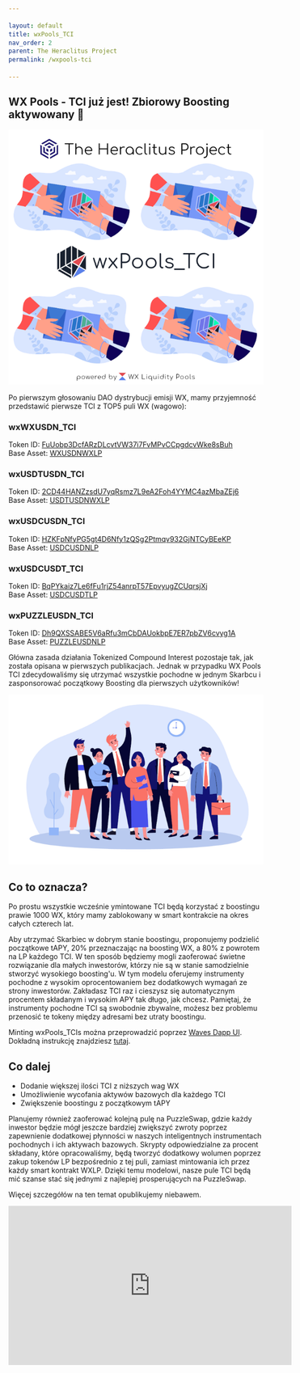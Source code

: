 ```yaml
---

layout: default
title: wxPools_TCI
nav_order: 2
parent: The Heraclitus Project
permalink: /wxpools-tci

---
```


## WX Pools - TCI już jest! Zbiorowy Boosting aktywowany 🚀

![](/images/wxpools-tci-01.png)

Po pierwszym głosowaniu DAO dystrybucji emisji WX, mamy przyjemność przedstawić pierwsze TCI z TOP5 puli WX (wagowo):

### wxWXUSDN_TCI

Token ID: [FuUobp3DcfARzDLcvtVW37i7FvMPvCCpgdcvWke8sBuh](https://wscan.io/FuUobp3DcfARzDLcvtVW37i7FvMPvCCpgdcvWke8sBuh) \
Base Asset: [WXUSDNWXLP](https://wavescap.com/asset/WXUSDNWXLP)

### wxUSDTUSDN_TCI

Token ID: [2CD44HANZzsdU7yqRsmz7L9eA2Foh4YYMC4azMbaZEj6](https://wscan.io/2CD44HANZzsdU7yqRsmz7L9eA2Foh4YYMC4azMbaZEj6) \
Base Asset: [USDTUSDNWXLP](https://wavescap.com/asset/USDTUSDNWXLP)

### wxUSDCUSDN_TCI

Token ID: [HZKFpNfyPG5gt4D6Nfy1zQSg2Ptmqv932GjNTCyBEeKP](https://wscan.io/HZKFpNfyPG5gt4D6Nfy1zQSg2Ptmqv932GjNTCyBEeKP) \
Base Asset: [USDCUSDNLP](https://wscan.io/EK6N7S38xbtBT3SxAqoGdDLCiX6rojX6G169CnSyuE5)

### wxUSDCUSDT_TCI

Token ID: [BqPYkaiz7Le6fFu1rjZ54anrpT57EpvyugZCUqrsjXj](https://wscan.io/BqPYkaiz7Le6fFu1rjZ54anrpT57EpvyugZCUqrsjXj) \
Base Asset: [USDCUSDTLP](https://wscan.io/EPhdEfmQaNcHyvDmRGhnLhgcJtKZ2a4k3ZBmKWtAEWyH)

### wxPUZZLEUSDN_TCI

Token ID: [Dh9QXSSABE5V6aRfu3mCbDAUokbpE7ER7pbZV6cvyg1A](https://wscan.io/Dh9QXSSABE5V6aRfu3mCbDAUokbpE7ER7pbZV6cvyg1A) \
Base Asset: [PUZZLEUSDNLP](https://wscan.io/E8zHu33GfcNyGLypX77gZiUXfvuZQeaYmiEfsy7VYNwP)

Główna zasada działania Tokenized Compound Interest pozostaje tak, jak została opisana w pierwszych publikacjach. Jednak w przypadku WX Pools TCI zdecydowaliśmy się utrzymać wszystkie pochodne w jednym Skarbcu i zasponsorować początkowy Boosting dla pierwszych użytkowników!

![](/images/wxpools-tci-02.png)

## Co to oznacza?

Po prostu wszystkie wcześnie ymintowane TCI będą korzystać z boostingu prawie 1000 WX, który mamy zablokowany w smart kontrakcie na okres całych czterech lat.

Aby utrzymać Skarbiec w dobrym stanie boostingu, proponujemy podzielić początkowe tAPY, 20% przeznaczając na boosting WX, a 80% z powrotem na LP każdego TCI. W ten sposób będziemy mogli zaoferować świetne rozwiązanie dla małych inwestorów, którzy nie są w stanie samodzielnie stworzyć wysokiego boosting'u. W tym modelu oferujemy instrumenty pochodne z wysokim oprocentowaniem bez dodatkowych wymagań ze strony inwestorów. Zakładasz TCI raz i cieszysz się automatycznym procentem składanym i wysokim APY tak długo, jak chcesz. Pamiętaj, że instrumenty pochodne TCI są swobodnie zbywalne, możesz bez problemu przenosić te tokeny między adresami bez utraty boostingu.

Minting wxPools_TCIs można przeprowadzić poprzez [Waves Dapp UI](https://waves-dapp.com/3PQV9AUMU36fdDYMmMZw6urSYG3BuMahQuk).
Dokładną instrukcję znajdziesz [tutaj](https://wxpl.club/collective-boosting#jak-mintowa%C4%87-tci-i-skorzysta%C4%87-z-collective-boosting).

## Co dalej

- Dodanie większej ilości TCI z niższych wag WX
- Umożliwienie wycofania aktywów bazowych dla każdego TCI
- Zwiększenie boostingu z początkowym tAPY

Planujemy również zaoferować kolejną pulę na PuzzleSwap, gdzie każdy inwestor będzie mógł jeszcze bardziej zwiększyć zwroty poprzez zapewnienie dodatkowej płynności w naszych inteligentnych instrumentach pochodnych i ich aktywach bazowych. Skrypty odpowiedzialne za procent składany, które opracowaliśmy, będą tworzyć dodatkowy wolumen poprzez zakup tokenów LP bezpośrednio z tej puli, zamiast mintowania ich przez każdy smart kontrakt WXLP. Dzięki temu modelowi, nasze pule TCI będą mić szanse stać się jednymi z najlepiej prosperujących na PuzzleSwap.

Więcej szczegółów na ten temat opublikujemy niebawem.

<iframe width="560" height="315" src="https://www.youtube.com/embed/TiEwMR6dMM4" title="YouTube video player" frameborder="0" allow="accelerometer; autoplay; clipboard-write; encrypted-media; gyroscope; picture-in-picture" allowfullscreen></iframe>
